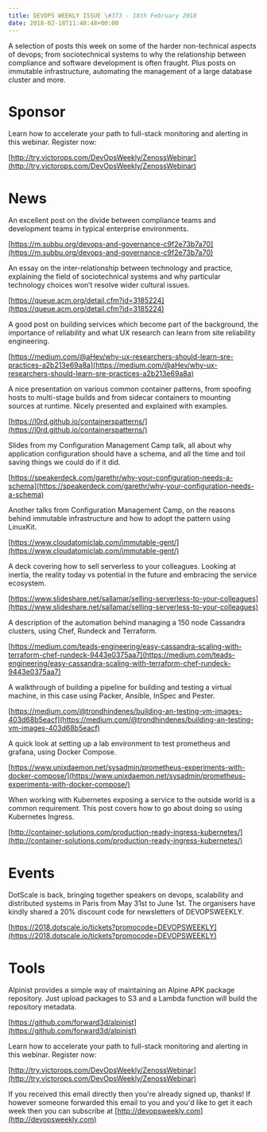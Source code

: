 ```yaml
---
title: DEVOPS WEEKLY ISSUE \#373 - 18th February 2018 
date: 2018-02-18T11:40:48+00:00
---
```


A selection of posts this week on some of the harder non-technical aspects of devops; from sociotechnical systems to why the relationship between compliance and software development is often fraught. Plus posts on immutable infrastructure, automating the management of a large database cluster and more.


Sponsor
======

Learn how to accelerate your path to full-stack monitoring and alerting in this webinar. Register now:

[http://try.victorops.com/DevOpsWeekly/ZenossWebinar](http://try.victorops.com/DevOpsWeekly/ZenossWebinar)


News
====

An excellent post on the divide between compliance teams and development teams in typical enterprise environments.

[https://m.subbu.org/devops-and-governance-c9f2e73b7a70](https://m.subbu.org/devops-and-governance-c9f2e73b7a70)


An essay on the inter-relationship between technology and practice, explaining the field of sociotechnical systems and why particular technology choices won’t resolve wider cultural issues.

[https://queue.acm.org/detail.cfm?id=3185224](https://queue.acm.org/detail.cfm?id=3185224)


A good post on building services which become part of the background, the importance of reliability and what UX research can learn from site reliability engineering.

[https://medium.com/@aHev/why-ux-researchers-should-learn-sre-practices-a2b213e69a8a](https://medium.com/@aHev/why-ux-researchers-should-learn-sre-practices-a2b213e69a8a)


A nice presentation on various common container patterns, from spoofing hosts to multi-stage builds and from sidecar containers to mounting sources at runtime. Nicely presented and explained with examples.

[https://l0rd.github.io/containerspatterns/](https://l0rd.github.io/containerspatterns/)


Slides from my Configuration Management Camp talk, all about why application configuration should have a schema, and all the time and toil saving things we could do if it did.

[https://speakerdeck.com/garethr/why-your-configuration-needs-a-schema](https://speakerdeck.com/garethr/why-your-configuration-needs-a-schema)


Another talks from Configuration Management Camp, on the reasons behind immutable infrastructure and how to adopt the pattern using LinuxKit.

[https://www.cloudatomiclab.com/immutable-gent/](https://www.cloudatomiclab.com/immutable-gent/)


A deck covering how to sell serverless to your colleagues. Looking at inertia, the reality today vs potential in the future and embracing the service ecosystem.

[https://www.slideshare.net/sallamar/selling-serverless-to-your-colleagues](https://www.slideshare.net/sallamar/selling-serverless-to-your-colleagues)


A description of the automation behind managing a 150 node Cassandra clusters, using Chef, Rundeck and Terraform.

[https://medium.com/teads-engineering/easy-cassandra-scaling-with-terraform-chef-rundeck-9443e0375aa7](https://medium.com/teads-engineering/easy-cassandra-scaling-with-terraform-chef-rundeck-9443e0375aa7)


A walkthrough of building a pipeline for building and testing a virtual machine, in this case using Packer, Ansible, InSpec and Pester.

[https://medium.com/@trondhindenes/building-an-testing-vm-images-403d68b5eacf](https://medium.com/@trondhindenes/building-an-testing-vm-images-403d68b5eacf)


A quick look at setting up a lab environment to test prometheus and grafana, using Docker Compose.

[https://www.unixdaemon.net/sysadmin/prometheus-experiments-with-docker-compose/](https://www.unixdaemon.net/sysadmin/prometheus-experiments-with-docker-compose/)


When working with Kubernetes exposing a service to the outside world is a common requirement. This post covers how to go about doing so using Kubernetes Ingress.

[http://container-solutions.com/production-ready-ingress-kubernetes/](http://container-solutions.com/production-ready-ingress-kubernetes/)


Events
======

DotScale is back, bringing together speakers on devops, scalability and distributed systems in Paris from May 31st to June 1st. The organisers have kindly shared a 20% discount code for newsletters of DEVOPSWEEKLY.

[https://2018.dotscale.io/tickets?promocode=DEVOPSWEEKLY](https://2018.dotscale.io/tickets?promocode=DEVOPSWEEKLY)


Tools
=====

Alpinist provides a simple way of maintaining an Alpine APK package repository. Just upload packages to S3 and a Lambda function will build the repository metadata.

[https://github.com/forward3d/alpinist](https://github.com/forward3d/alpinist)



Learn how to accelerate your path to full-stack monitoring and alerting in this webinar. Register now:

[http://try.victorops.com/DevOpsWeekly/ZenossWebinar](http://try.victorops.com/DevOpsWeekly/ZenossWebinar)



If you received this email directly then you're already signed up, thanks! If however someone forwarded this email to you and you'd like to get it each week then you can subscribe at [http://devopsweekly.com](http://devopsweekly.com)

